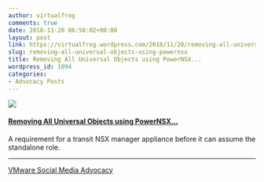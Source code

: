 ```yaml
---
author: virtualfrog
comments: true
date: 2018-11-20 06:50:02+00:00
layout: post
link: https://virtualfrog.wordpress.com/2018/11/20/removing-all-universal-objects-using-powernsx/
slug: removing-all-universal-objects-using-powernsx
title: Removing All Universal Objects using PowerNSX...
wordpress_id: 1094
categories:
- Advocacy Posts
---
```


[![](https://d3utlhu53nfcwz.cloudfront.net/171901/cdnImage/article/33eb99c4-5578-44df-af68-9dc204baa310/?size=Box320)](http://bit.ly/2OUr6WD)

#### [Removing All Universal Objects using PowerNSX...](http://bit.ly/2OUr6WD)

A requirement for a transit NSX manager appliance before it can assume the standalone role.

* * *

[VMware Social Media Advocacy](http://advocacy.vmware.com)
